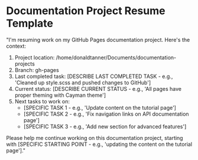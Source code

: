 # Documentation Project Resume Template

"I'm resuming work on my GitHub Pages documentation project. Here's the context:

1. Project location: /home/donaldtanner/Documents/documentation-projects
2. Branch: gh-pages
3. Last completed task: [DESCRIBE LAST COMPLETED TASK - e.g., 'Cleaned up style.scss and pushed changes to GitHub']
4. Current status: [DESCRIBE CURRENT STATUS - e.g., 'All pages have proper theming with Cayman theme']
5. Next tasks to work on:
   - [SPECIFIC TASK 1 - e.g., 'Update content on the tutorial page']
   - [SPECIFIC TASK 2 - e.g., 'Fix navigation links on API documentation page']
   - [SPECIFIC TASK 3 - e.g., 'Add new section for advanced features']

Please help me continue working on this documentation project, starting with [SPECIFIC STARTING POINT - e.g., 'updating the content on the tutorial page']."

